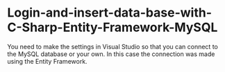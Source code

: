 # Login-and-insert-data-base-with-C-Sharp-Entity-Framework-MySQL

You need to make the settings in Visual Studio so that you can connect to the MySQL database or your own. In this case the connection was made using the Entity Framework.

